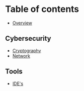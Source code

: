 # Table of contents

* [Overview](README.md)

## Cybersecurity

* [Cryptography](cybersecurity/cryptography.md)
* [Network](cybersecurity/network.md)

## Tools <a id="ides"></a>

* [IDE's](ides/ides.md)

